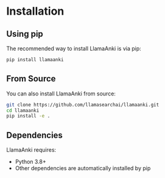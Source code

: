 # Installation

## Using pip

The recommended way to install LlamaAnki is via pip:

```bash
pip install llamaanki
```

## From Source

You can also install LlamaAnki from source:

```bash
git clone https://github.com/llamasearchai/llamaanki.git
cd llamaanki
pip install -e .
```

## Dependencies

LlamaAnki requires:

- Python 3.8+
- Other dependencies are automatically installed by pip
